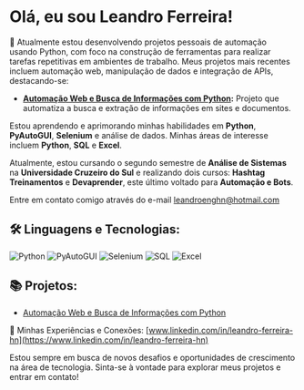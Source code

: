 # Olá, eu sou Leandro Ferreira!

🔭 Atualmente estou desenvolvendo projetos pessoais de automação usando Python, com foco na construção de ferramentas para realizar tarefas repetitivas em ambientes de trabalho. Meus projetos mais recentes incluem automação web, manipulação de dados e integração de APIs, destacando-se:

- **[Automação Web e Busca de Informações com Python](https://github.com/Leandro-Ferreira-Nascimento/Automa--o_Web_e_Busca_de_Informa--es):** Projeto que automatiza a busca e extração de informações em sites e documentos.

Estou aprendendo e aprimorando minhas habilidades em **Python**, **PyAutoGUI**, **Selenium** e análise de dados. Minhas áreas de interesse incluem **Python**, **SQL** e **Excel**.

Atualmente, estou cursando o segundo semestre de **Análise de Sistemas** na **Universidade Cruzeiro do Sul** e realizando dois cursos: **Hashtag Treinamentos** e **Devaprender**, este último voltado para **Automação e Bots**.

Entre em contato comigo através do e-mail [leandroenghn@hotmail.com](mailto:leandroenghn@hotmail.com)

## 🛠️ Linguagens e Tecnologias:

![Python](https://img.shields.io/badge/Python-3776AB?style=for-the-badge&logo=python&logoColor=white)
![PyAutoGUI](https://img.shields.io/badge/PyAutoGUI-3D7D92?style=for-the-badge&logo=python&logoColor=white)
![Selenium](https://img.shields.io/badge/Selenium-43B02A?style=for-the-badge&logo=selenium&logoColor=white)
![SQL](https://img.shields.io/badge/SQL-003B57?style=for-the-badge&logo=sql&logoColor=white)
![Excel](https://img.shields.io/badge/Excel-217346?style=for-the-badge&logo=microsoft-excel&logoColor=white)

## 📚 Projetos:

- [Automação Web e Busca de Informações com Python](https://github.com/Leandro-Ferreira-Nascimento/Automa--o_Web_e_Busca_de_Informa--es)

🔗 Minhas Experiências e Conexões: [www.linkedin.com/in/leandro-ferreira-hn](https://www.linkedin.com/in/leandro-ferreira-hn)

Estou sempre em busca de novos desafios e oportunidades de crescimento na área de tecnologia. Sinta-se à vontade para explorar meus projetos e entrar em contato!
